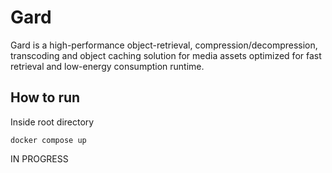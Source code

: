 # Gard
Gard is a high-performance object-retrieval, compression/decompression, transcoding and object caching solution for media assets optimized for fast retrieval and low-energy consumption runtime. 
## How to run
Inside root directory
```
docker compose up
```

IN PROGRESS

